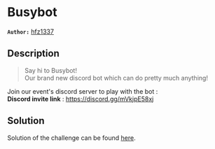 # Busybot

**`Author:`** [hfz1337](https://github.com/hfz1337/)

## Description

> Say hi to Busybot!  
> Our brand new discord bot which can do pretty much anything!  

Join our event's discord server to play with the bot :  
**Discord invite link** : https://discord.gg/mVkjpE58xj

## Solution

Solution of the challenge can be found [here](solution/).

